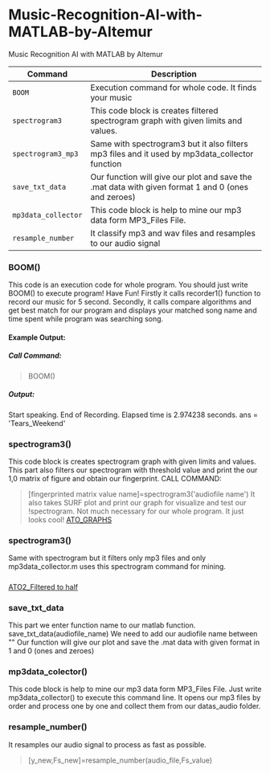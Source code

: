 # Music-Recognition-AI-with-MATLAB-by-Altemur
Music Recognition AI with MATLAB by Altemur

| Command | Description |
| --- | --- |
| `BOOM` | Execution command for whole code. It finds your music |
| `spectrogram3` | This code block is creates filtered spectrogram graph with given limits and values. |
| `spectrogram3_mp3` | Same with spectrogram3 but it also filters mp3 files and it used by mp3data_collector function |
| `save_txt_data` | Our function will give our plot and save the .mat data with given format 1 and 0 (ones and zeroes) |
| `mp3data_collector` | This code block is help to mine our mp3 data form MP3_Files File. |
| `resample_number` | It classify mp3 and wav files and resamples to our audio signal |

### BOOM()
This code is an execution code for whole program. You should just write BOOM() to execute program! Have Fun!
Firstly it calls recorder1() function to record our music for 5 second.
Secondly, it calls compare algorithms and get best match for our program and displays your matched song name and time spent while program was searching song.

#### Example Output:
##### Call Command:
>BOOM()
##### Output:
Start speaking.
End of Recording.
Elapsed time is 2.974238 seconds.
ans =
    'Tears_Weekend'

### spectrogram3()

This code block is creates spectrogram graph with given limits and values.
This part also filters our spectrogram with threshold value and print the
our 1,0 matrix of figure and obtain our fingerprint.
CALL COMMAND:
>[fingerprinted matrix value name]=spectrogram3('audiofile name')
It also takes SURF plot and print our graph for visualize and test our !spectrogram. Not much necessary for our whole program. It just looks cool!
[ATO_GRAPHS](https://user-images.githubusercontent.com/67932543/114042937-893a2800-988e-11eb-92f0-16f038d683f2.png)

### spectrogram3() 
Same with spectrogram but it filters only mp3 files and only mp3data_collector.m uses this spectrogram command for mining.
#####
[ATO2_Filtered to half](https://user-images.githubusercontent.com/67932543/114043646-25642f00-988f-11eb-9199-30ce593aa407.png)

### save_txt_data

This part we enter function name to our matlab function. save_txt_data(audiofile_name) We need to add our audiofile name between ""
Our function will give our plot and save the .mat data with given format in 1 and 0 (ones and zeroes)

### mp3data_colector()

This code block is help to mine our mp3 data form MP3_Files File. Just write mp3data_collector() to execute this command line. It opens our mp3 files by order and process one by one and collect them from our datas_audio folder.

### resample_number()

It resamples our audio signal to process as fast as possible.
>[y_new,Fs_new]=resample_number(audio_file,Fs_value) 

